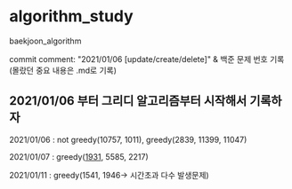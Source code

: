 # algorithm_study
baekjoon_algorithm

commit comment: "2021/01/06 [update/create/delete]"
& 백준 문제 번호 기록(몰랐던 중요 내용은 .md로 기록)

## 2021/01/06 부터 그리디 알고리즘부터 시작해서 기록하자

2021/01/06 : not greedy(10757, 1011), greedy(2839, 11399, 11047)

2021/01/07 : greedy([1931](https://github.com/leeyoungwoozz/algorithm_study/blob/main/정리/question_%201931.md), 5585, 2217)

2021/01/11 : greedy(1541, 1946-> 시간초과 다수 발생문제)
